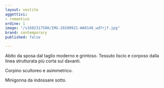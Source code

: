 ```yaml
---
layout: vestito
aggettivi:
- romantico
ordine: 1
image: "/v1602317580/IMG-20200921-WA0148_wd7rjf.jpg"
brand: contemporary
published: false

---
```

Abito da sposa dal taglio moderno e grintoso. Tessuto liscio e corposo dalla linea strutturata più corta sul davanti.

Corpino scultoreo e asimmetrico.

Minigonna da indossare sotto.